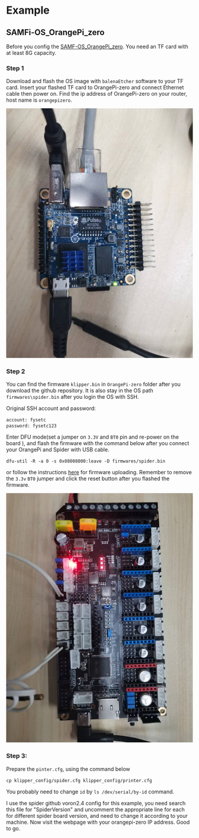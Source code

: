 # Example

## SAMFi-OS_OrangePi_zero

Before you config the [SAMF-OS_OrangePi_zero](https://github.com/FYSETC/FYSETC-SAMFi-OS). You need an TF card with at least 8G capacity.

### Step 1

Download and flash the OS image with `balenaEtcher` software to your TF card. Insert your flashed TF card to OrangePi-zero and connect Ethernet cable then power on. Find the ip address of OrangePi-zero on your router, host name is `orangepizero`.

![](OrangePi-zero/OrangePi_zero.jpg)

### Step 2

You can find the firmware `klipper.bin` in `OrangePi-zero` folder after you download the github repository. It is also stay in the OS path `firmwares\spider.bin` after you login the OS with SSH.

Original SSH account and password:

```
account: fysetc
password: fysetc123
```

Enter DFU mode(set a jumper on `3.3V` and `BT0` pin and re-power on the board ), and flash the firmware with the command below after you connect your OrangePi and Spider with USB cable.

```
dfu-util -R -a 0 -s 0x08008000:leave -D firmwares/spider.bin
```

or follow the instructions [here](https://github.com/FYSETC/FYSETC-SPIDER#44--firmware-upload) for firmware uploading. Remember to remove the `3.3v` `BT0` jumper and click the reset button after you flashed the firmware. 

![](OrangePi-zero/spider.jpg)

### Step 3:

Prepare the `pinter.cfg`, using the command below

```
cp klipper_config/spider.cfg klipper_config/printer.cfg
```

You probably need to change `id` by `ls /dev/serial/by-id` command.

I use the spider github voron2.4 config for this example, you need search this file for "SpiderVersion" and uncomment the appropriate line for each for different spider board version,  and need to change it according to your machine. Now visit the webpage with your orangepi-zero IP address. Good to go.
